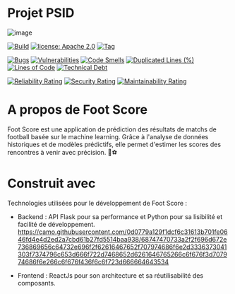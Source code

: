 # Projet PSID
![image](https://github.com/user-attachments/assets/4b0973b3-1599-453d-871e-cd162cc6452f)

[![Build](https://github.com/AlisonDS/projetPSID/actions/workflows/python-app.yml/badge.svg)](https://github.com/AlisonDS/projetPSID/actions/workflows/python-app.yml)
[![license: Apache 2.0](https://img.shields.io/badge/license-Apache_2.0-green)](LICENSE)
[![Tag](https://img.shields.io/github/v/release/AlisonDS/projetPSID?label=Dernière%20version)](https://github.com/AlisonDS/projetPSID/releases)


[![Bugs](https://sonarcloud.io/api/project_badges/measure?project=AlisonDS_projetPSID&metric=bugs)](https://sonarcloud.io/summary/new_code?id=AlisonDS_projetPSID)
[![Vulnerabilities](https://sonarcloud.io/api/project_badges/measure?project=AlisonDS_projetPSID&metric=vulnerabilities)](https://sonarcloud.io/summary/new_code?id=AlisonDS_projetPSID)
[![Code Smells](https://sonarcloud.io/api/project_badges/measure?project=AlisonDS_projetPSID&metric=code_smells)](https://sonarcloud.io/summary/new_code?id=AlisonDS_projetPSID)
[![Duplicated Lines (%)](https://sonarcloud.io/api/project_badges/measure?project=AlisonDS_projetPSID&metric=duplicated_lines_density)](https://sonarcloud.io/summary/new_code?id=AlisonDS_projetPSID)
[![Lines of Code](https://sonarcloud.io/api/project_badges/measure?project=AlisonDS_projetPSID&metric=ncloc)](https://sonarcloud.io/summary/new_code?id=AlisonDS_projetPSID)
[![Technical Debt](https://sonarcloud.io/api/project_badges/measure?project=AlisonDS_projetPSID&metric=sqale_index)](https://sonarcloud.io/summary/new_code?id=AlisonDS_projetPSID)


[![Reliability Rating](https://sonarcloud.io/api/project_badges/measure?project=AlisonDS_projetPSID&metric=reliability_rating)](https://sonarcloud.io/summary/new_code?id=AlisonDS_projetPSID)
[![Security Rating](https://sonarcloud.io/api/project_badges/measure?project=AlisonDS_projetPSID&metric=security_rating)](https://sonarcloud.io/summary/new_code?id=AlisonDS_projetPSID)
[![Maintainability Rating](https://sonarcloud.io/api/project_badges/measure?project=AlisonDS_projetPSID&metric=sqale_rating)](https://sonarcloud.io/summary/new_code?id=AlisonDS_projetPSID)


# A propos de Foot Score
Foot Score est une application de prédiction des résultats de matchs de football basée sur le machine learning. Grâce à l'analyse de données historiques et de modèles prédictifs, elle permet d'estimer les scores des rencontres à venir avec précision. 🚀⚽

# Construit avec
Technologies utilisées pour le développement de Foot Score :

- Backend : API Flask pour sa performance et Python pour sa lisibilité et facilité de développement.
https://camo.githubusercontent.com/0d0779a129f1dcf6c31613b701fe0646fd4e4d2ed2a7cbd61b27fd5514baa938/68747470733a2f2f696d672e736869656c64732e696f2f62616467652f707974686f6e2d3336373041303f7374796c653d666f722d7468652d6261646765266c6f676f3d707974686f6e266c6f676f436f6c6f723d666664643534

- Frontend : ReactJs pour son architecture et sa réutilisabilité des composants.



